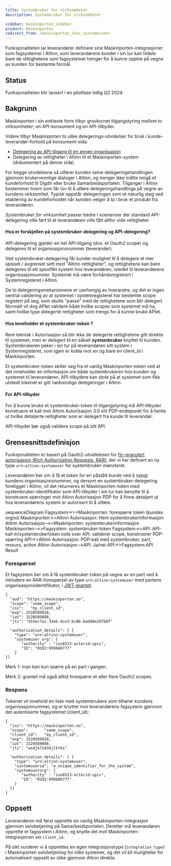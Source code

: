 ```yaml
---
title: Systembruker for virksomheter
description: Systembruker for virksomheter

sidebar: maskinporten_sidebar
product: Maskinporten
redirect_from: /maskinporten_func_systembruker
---
```


Funksjonaliteten lar leverandører definere sine Maskinporten-integrasjoner som fagsystemer i Altinn, som leverandørens kunder i sin tur kan tildele bare de rettighetene som fagsystemet trenger for å kunne opptre på vegne av kunden for bestemte formål.

## Status

Funksjonaliteten blir lansert i en pilotfase tidlig Q2 2024.  

## Bakgrunn

Maskinporten i sin enkleste form tilbyr grovkornet tilgangstyring mellom to virksomheter; en API-konsument og en API-tilbyder. 

Videre tilbyr Maskinporten to ulike delegerings-utvidelser for bruk i kunde-leverandør-forhold på konsument-sida:

* [Delegering av API-tilgang til en annen organisasjon](maskinporten_func_delegering)
* Delegering av rettigheter i Altinn til et Maskinporten-system (dokumentert på denne sida)

For begge utvidelsene så utfører kunden selve delegeringshandlingen gjennom brukervennlige dialoger i Altinn, og trenger ikke måtte inngå et kundeforhold til Digdir eller bruke Samarbeidsportalen.  Tilganger i Altinn bestemmer hvem som får lov til å utføre delegeringshandlinga på vegne av kundens virksomhet. Typisk oppstår delegeringen som et naturlig steg ved etablering av kundeforholdet når kunden velger å ta i bruk et produkt fra leverandøren.

*Systembruker for virksomhet* passer bedre i scenarioer der standard API-delegering ville ført til at leverandøren ville fått altfor vide rettigheter.  

#### Hva er forskjellen på systembruker-delegering og API-delegering?

API-delegering gjelder en hel API-tilgang (dvs. et Oauth2 scope) og delegeres til et organisasjonsnummer (leverandør).

Ved systembruker-delegering får kunder mulighet til å delegere et mer spisset / avgrenset sett med "Altinn-rettigheter", og rettighetene kan bare delegeres til ett spesifikt system hos leverandøren, istedet til leverandørens organisasjonnummer. 
Systemet må være forhåndsregistrert i Systemregisteret i Altinn.  

De to delegeringsmekanismene er uavhengig av hverandre, og det er ingen sentral validering av at systemet i systemregisteret har bestemte scope registert på seg, som skulle "passe" med de rettighetene som blir delegert.  Normalt vil dog APIet validere både hvilke scopes som systemet må ha, samt hvilke type delegerte rettigheter som trengs for å kunne bruke APIet. 


#### Hva inneholder et systembruker-token ?

Rent teknisk i Autorisasjon så blir ikke de delegerte rettighetene gitt direkte til systemet, men er delegert til en såkalt **systembruker** knyttet til kunden. Systembrukeren peker i sin tur på leverandøren sitt system i Systemregisteret, som igjen er kobla mot en og bare en client_id i Maskinporten.

Et systembruker-token skiller seg fra et vanlig Maskinporten-token ved at det inneholder en informasjon om både systembrukeren hos kunden og systemet til leverandøren.  API-tilbydere kan stole på at systemet som fikk utstedt tokenet er gitt nødvendige delegeringer i Altinn. 

#### For API-tilbyder

For å kunne bruke et systembruker-token til tilgangstyring må API-tilbyder konstruere et kall mot Altinn Autorisasjon 3.0 sitt PDP-endepunkt for å hente ut hvilke detaljerte rettigheter som er delegert fra kunde til leverandør.

API-tilbyder bør også validere scope på sitt API.

## Grensesnittsdefinisjon

Funksjonaliteten er basert på Oauth2-utvidelesen for [fin-granulert autorisasjon (Rich Authorization Requests, RAR)](https://datatracker.ietf.org/doc/rfc9396/), der vi har definert en ny type `urn:altinn:systemuser` for systembruker-mønsteret.

Leverandøren ber om å få et token for en påstått kunde ved å oppgi kundens organisasjonsnummer, og dersom en systembruker-delegering foreligger i Altinn, vil det returneres et Maskinporten-token med systembruker-identifikator som API-tilbyder i sin tur kan benytte til å konstruere spørringer mot Altinn Autorisasjon PDP for å finne detaljert ut hva leverandørens system er autorisert til å utføre. 

<div class="mermaid">
sequenceDiagram
    Fagsystem->>+Maskinporten: forespørre token (kundes orgno)
    Maskinporten->>Altinn Autorisasjon: Hent systembrukerinformasjon 
    Altinn Autorisasjon-->>Maskinporten: systembrukerinformasjon
    Maskinporten-->>Fagsystem: systembruker-token
    Fagsystem->>API: API-kall m/systembrukertoken
    note over API: validerer scope, konstruerer PDP-spørring
    API->>Altinn Autorisasjon: PDP-kall med systembruker, part, ressurs, action
    Altinn Autorisasjon-->API: Ja/nei
    API->>Fagsystem:API Result 
</div>

### Forespørsel

Et fagsystem ber om å få systembruker-token på vegne av en part ved å inkludere en RAR-forespørsel av type `urn:altinn:systemuser` med partens organisasjonsidentifikator, i [JWT-grantet](maskinporten_protocol_jwtgrant):

```
{
  "aud": "https://maskinporten.no",
  "scope": "some_scope",
  "iss":   "my_client_id",
  "exp": 1520589928,
  "iat": 1520589808,
  "jti": "415ec7ac-33eb-4ce3-bc86-6ad40e29768f"

  "authorization_details": [ {
    "type": "urn:altinn:systemuser",
    "systemuser_org": {
       "authority" : "iso6523-actorid-upis",  
       "ID": "0192:999888777"  
    }
}]
```

Merk 1: man kan kun spørre på en part i gangen. 

Merk 2: grantet må også alltid forespørre et eller flere Oauth2 scopes.

### Respons

Tokenet vil innehold en liste med systembrukere som tilhører kundens organisasjonnummer, og er knyttet mot leverandørens fagsystem gjennom det autentiserte fagsystemet (client_id):

```
{
  "iss": "https://maskinporten.no",
  "scope":       "some_scope",
  "client_id":   "my_client_id",
  "exp": 1520589928,
  "iat": 1520589808,
  "jti": "asdjkl5434jlkfds"
  
  "authorization_details": [ {
    "type": "urn:altinn:systemuser",
    "systemuserid": "a_unique_identifier_for_the_system",
    "systemuserorg": {
       "authority" : "iso6523-actorid-upis",  
       "ID": "0192:999888777"  
    }
  }]
}
```



## Oppsett

Leverandøren må først opprette en vanlig Maskinporten-integrasjon gjennom selvbetjening på Samarbeidsportalen. Deretter må leverandøren opprette et fagsystem i Altinn, og knytte det mot Maskinporten-integrasjonen sin `client_id`.

På sikt vurderer vi å opprettes en egen integrasjonstype (`integration_type`) i Maskinporten selvbetjening for slike systemer, og det vil bli muligheter for automatisert oppsett av slike gjennom Altinn direkte.

